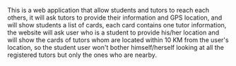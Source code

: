 This is a web application that allow 
students and tutors to reach each others, 
it will ask tutors to provide their 
information and GPS location, and will 
show students a list of cards, each 
card contains one tutor information, 
the website will ask user who is a 
student to provide his/her location and 
will show the cards of tutors whom are 
located within 10 KM from the user's location, 
so the student user won't bother himself/herself 
looking at all the registered tutors but only the 
ones who are nearby.
